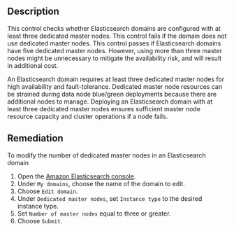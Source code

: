 ## Description

This control checks whether Elasticsearch domains are configured with at least three dedicated master nodes. This control fails if the domain does not use dedicated master nodes. This control passes if Elasticsearch domains have five dedicated master nodes. However, using more than three master nodes might be unnecessary to mitigate the availability risk, and will result in additional cost.

An Elasticsearch domain requires at least three dedicated master nodes for high availability and fault-tolerance. Dedicated master node resources can be strained during data node blue/green deployments because there are additional nodes to manage. Deploying an Elasticsearch domain with at least three dedicated master nodes ensures sufficient master node resource capacity and cluster operations if a node fails.

## Remediation

To modify the number of dedicated master nodes in an Elasticsearch domain

1. Open the [Amazon Elasticsearch console](https://console.aws.amazon.com/es/).
2. Under `My domains`, choose the name of the domain to edit.
3. Choose `Edit domain`.
4. Under `Dedicated master nodes`, set `Instance type` to the desired instance type.
5. Set `Number of master nodes` equal to three or greater.
6. Choose `Submit`.